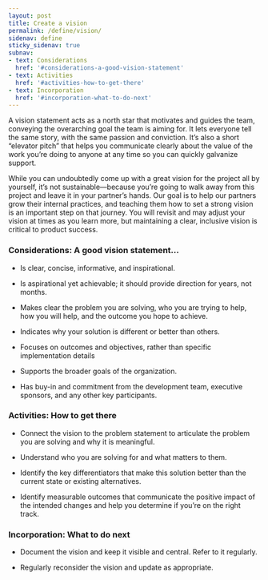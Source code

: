 ```yaml
---
layout: post
title: Create a vision
permalink: /define/vision/
sidenav: define
sticky_sidenav: true
subnav:
- text: Considerations
  href: '#considerations-a-good-vision-statement'
- text: Activities
  href: '#activities-how-to-get-there'
- text: Incorporation
  href: '#incorporation-what-to-do-next'
---
```


A vision statement acts as a north star that motivates and guides the team, conveying the overarching goal the team is aiming for. It lets everyone tell the same story, with the same passion and conviction. It’s also a short “elevator pitch” that helps you communicate clearly about the value of the work you’re doing to anyone at any time so you can quickly galvanize support.

While you can undoubtedly come up with a great vision for the project all by yourself, it’s not sustainable—because you’re going to walk away from this project and leave it in your partner’s hands. Our goal is to help our partners grow their internal practices, and teaching them how to set a strong vision is an important step on that journey. You will revisit and may adjust your vision at times as you learn more, but maintaining a clear, inclusive vision is critical to product success.


### Considerations: A good vision statement...

- Is clear, concise, informative, and inspirational.

- Is aspirational yet achievable; it should provide direction for years, not months.

- Makes clear the problem you are solving, who you are trying to help, how you will help, and the outcome you hope to achieve.

- Indicates why your solution is different or better than others.

- Focuses on outcomes and objectives, rather than specific implementation details

- Supports the broader goals of the organization.

- Has buy-in and commitment from the development team, executive sponsors, and any other key participants.

### Activities: How to get there

- Connect the vision to the problem statement to articulate the problem you are solving and why it is meaningful.

- Understand who you are solving for and what matters to them.

- Identify the key differentiators that make this solution better than the current state or existing alternatives.

- Identify measurable outcomes that communicate the positive impact of the intended changes and help you determine if you’re on the right track.


### Incorporation: What to do next

- Document the vision and keep it visible and central. Refer to it regularly.

- Regularly reconsider the vision and update as appropriate.
